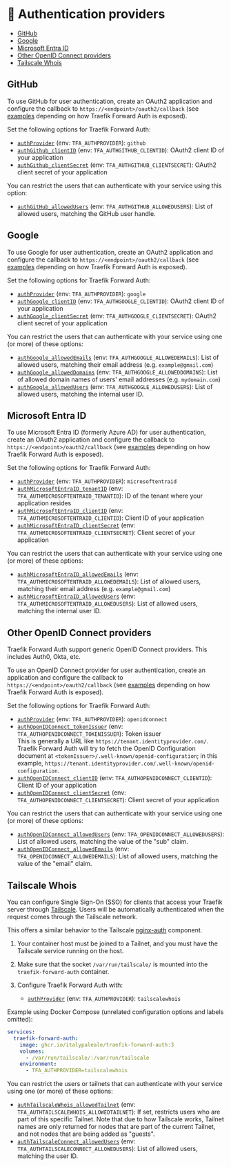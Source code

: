 # 🔑 Authentication providers

- [GitHub](#github)
- [Google](#google)
- [Microsoft Entra ID](#microsoft-entra-id)
- [Other OpenID Connect providers](#other-openid-connect-providers)
- [Tailscale Whois](#tailscale-whois)

## GitHub

To use GitHub for user authentication, create an OAuth2 application and configure the callback to `https://<endpoint>/oauth2/callback` (see [examples](./02-configuration.md#exposing-traefik-forward-auth) depending on how Traefik Forward Auth is exposed).

Set the following options for Traefik Forward Auth:

- [`authProvider`](./03-all-configuration-options.md#config-opt-authprovider) (env: `TFA_AUTHPROVIDER`): `github`
- [`authGithub_clientID`](./03-all-configuration-options.md#config-opt-authgithub_clientid) (env: `TFA_AUTHGITHUB_CLIENTID`): OAuth2 client ID of your application
- [`authGithub_clientSecret`](./03-all-configuration-options.md#config-opt-authgithub_clientsecret) (env: `TFA_AUTHGITHUB_CLIENTSECRET`): OAuth2 client secret of your application

You can restrict the users that can authenticate with your service using this option:

- [`authGitHub_allowedUsers`](./03-all-configuration-options.md#config-opt-authgithub_allowedusers) (env: `TFA_AUTHGITHUB_ALLOWEDUSERS`): List of allowed users, matching the GitHub user handle.

## Google

To use Google for user authentication, create an OAuth2 application and configure the callback to `https://<endpoint>/oauth2/callback` (see [examples](./02-configuration.md#exposing-traefik-forward-auth) depending on how Traefik Forward Auth is exposed).

Set the following options for Traefik Forward Auth:

- [`authProvider`](./03-all-configuration-options.md#config-opt-authprovider) (env: `TFA_AUTHPROVIDER`): `google`
- [`authGoogle_clientID`](./03-all-configuration-options.md#config-opt-authgoogle_clientid) (env: `TFA_AUTHGOOGLE_CLIENTID`): OAuth2 client ID of your application
- [`authGoogle_clientSecret`](./03-all-configuration-options.md#config-opt-authgoogle_clientsecret) (env: `TFA_AUTHGOOGLE_CLIENTSECRET`): OAuth2 client secret of your application

You can restrict the users that can authenticate with your service using one (or more) of these options:

- [`authGoogle_allowedEmails`](./03-all-configuration-options.md#config-opt-authgoogle_allowedemails) (env: `TFA_AUTHGOOGLE_ALLOWEDEMAILS`): List of allowed users, matching their email address (e.g. `example@gmail.com`)
- [`authGoogle_allowedDomains`](./03-all-configuration-options.md#config-opt-authgoogle_alloweddomains) (env: `TFA_AUTHGOOGLE_ALLOWEDDOMAINS`): List of allowed domain names of users' email addresses (e.g. `mydomain.com`)
- [`authGoogle_allowedUsers`](./03-all-configuration-options.md#config-opt-authgoogle_allowedusers) (env: `TFA_AUTHGOOGLE_ALLOWEDUSERS`): List of allowed users, matching the internal user ID.

## Microsoft Entra ID

To use Microsoft Entra ID (formerly Azure AD) for user authentication, create an OAuth2 application and configure the callback to `https://<endpoint>/oauth2/callback` (see [examples](./02-configuration.md#exposing-traefik-forward-auth) depending on how Traefik Forward Auth is exposed).

Set the following options for Traefik Forward Auth:

- [`authProvider`](./03-all-configuration-options.md#config-opt-authprovider) (env: `TFA_AUTHPROVIDER`): `microsoftentraid`
- [`authMicrosoftEntraID_tenantID`](./03-all-configuration-options.md#config-opt-authmicrosoftentraid_tenantid) (env: `TFA_AUTHMICROSOFTENTRAID_TENANTID`): ID of the tenant where your application resides
- [`authMicrosoftEntraID_clientID`](./03-all-configuration-options.md#config-opt-authmicrosoftentraid_clientid) (env: `TFA_AUTHMICROSOFTENTRAID_CLIENTID`): Client ID of your application
- [`authMicrosoftEntraID_clientSecret`](./03-all-configuration-options.md#config-opt-authmicrosoftentraid_clientsecret) (env: `TFA_AUTHMICROSOFTENTRAID_CLIENTSECRET`): Client secret of your application

You can restrict the users that can authenticate with your service using one (or more) of these options:

- [`authMicrosoftEntraID_allowedEmails`](./03-all-configuration-options.md#config-opt-authmicrosoftentraid_allowedemails) (env: `TFA_AUTHMICROSOFTENTRAID_ALLOWEDEMAILS`): List of allowed users, matching their email address (e.g. `example@gmail.com`)
- [`authMicrosoftEntraID_allowedUsers`](./03-all-configuration-options.md#config-opt-authmicrosoftentraid_allowedusers) (env: `TFA_AUTHMICROSOFTENTRAID_ALLOWEDUSERS`): List of allowed users, matching the internal user ID.

## Other OpenID Connect providers

Traefik Forward Auth support generic OpenID Connect providers. This includes Auth0, Okta, etc.

To use an OpenID Connect provider for user authentication, create an application and configure the callback to `https://<endpoint>/oauth2/callback` (see [examples](./02-configuration.md#exposing-traefik-forward-auth) depending on how Traefik Forward Auth is exposed).

Set the following options for Traefik Forward Auth:

- [`authProvider`](./03-all-configuration-options.md#config-opt-authprovider) (env: `TFA_AUTHPROVIDER`): `openidconnect`
- [`authOpenIDConnect_tokenIssuer`](./03-all-configuration-options.md#config-opt-authopenidconnect_tokenissuer) (env: `TFA_AUTHOPENIDCONNECT_TOKENISSUER`): Token issuer  
   This is generally a URL like `https://tenant.identityprovider.com/`.  
   Traefik Forward Auth will try to fetch the OpenID Configuration document at `<tokenIssuer>/.well-known/openid-configuration`; in this example, `https://tenant.identityprovider.com/.well-known/openid-configuration`.
- [`authOpenIDConnect_clientID`](./03-all-configuration-options.md#config-opt-authopenidconnect_clientid) (env: `TFA_AUTHOPENIDCONNECT_CLIENTID`): Client ID of your application
- [`authOpenIDConnect_clientSecret`](./03-all-configuration-options.md#config-opt-authopenidconnect_clientsecret) (env: `TFA_AUTHOPENIDCONNECT_CLIENTSECRET`): Client secret of your application

You can restrict the users that can authenticate with your service using one (or more) of these options:

- [`authOpenIDConnect_allowedUsers`](./03-all-configuration-options.md#config-opt-authopenidconnect_allowedusers) (env: `TFA_OPENIDCONNECT_ALLOWEDUSERS`): List of allowed users, matching the value of the "sub" claim.
- [`authOpenIDConnect_allowedEmails`](./03-all-configuration-options.md#config-opt-authopenidconnect_allowedemails) (env: `TFA_OPENIDCONNECT_ALLOWEDEMAILS`): List of allowed users, matching the value of the "email" claim.

## Tailscale Whois

You can configure Single Sign-On (SSO) for clients that access your Traefik server through [Tailscale](https://tailscale.com/). Users will be automatically authenticated when the request comes through the Tailscale network.

This offers a similar behavior to the Tailscale [nginx-auth](https://github.com/tailscale/tailscale/tree/main/cmd/nginx-auth) component.

1. Your container host must be joined to a Tailnet, and you must have the Tailscale service running on the host.
2. Make sure that the socket `/var/run/tailscale/` is mounted into the `traefik-forward-auth` container.  
3. Configure Traefik Forward Auth with:

   - [`authProvider`](./03-all-configuration-options.md#config-opt-authprovider) (env: `TFA_AUTHPROVIDER`): `tailscalewhois`

Example using Docker Compose (unrelated configuration options and labels omitted):

```yaml
services:
  traefik-forward-auth:
    image: ghcr.io/italypaleale/traefik-forward-auth:3
    volumes:
      - /var/run/tailscale/:/var/run/tailscale
    environment:
      - TFA_AUTHPROVIDER=tailscalewhois
```

You can restrict the users or tailnets that can authenticate with your service using one (or more) of these options:

- [`authTailscaleWhois_allowedTailnet`](./03-all-configuration-options.md#config-opt-authtailscalewhois_allowedtailnet) (env: `TFA_AUTHTAILSCALEWHOIS_ALLOWEDTAILNET`): If set, restricts users who are part of this specific Tailnet. Note that due to how Tailscale works, Tailnet names are only returned for nodes that are part of the current Tailnet, and not nodes that are being added as "guests".
- [`authTailscaleConnect_allowedUsers`](./03-all-configuration-options.md#config-opt-authtailscaleconnect_allowedusers) (env: `TFA_AUTHTAILSCALECONNECT_ALLOWEDUSERS`): List of allowed users, matching the user ID.
